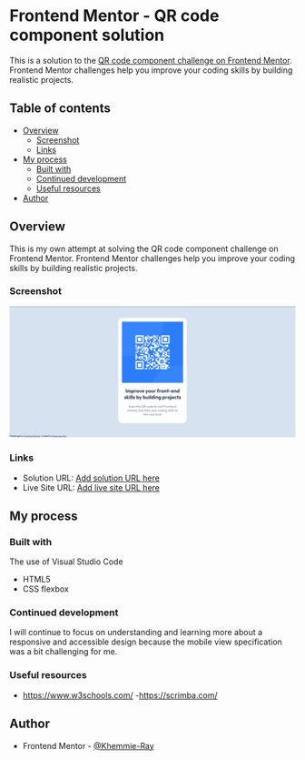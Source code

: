 # Frontend Mentor - QR code component solution

This is a solution to the [QR code component challenge on Frontend Mentor](https://www.frontendmentor.io/challenges/qr-code-component-iux_sIO_H). Frontend Mentor challenges help you improve your coding skills by building realistic projects. 

## Table of contents

- [Overview](#overview)
  - [Screenshot](#screenshot)
  - [Links](#links)
- [My process](#my-process)
  - [Built with](#built-with)
  - [Continued development](#continued-development)
  - [Useful resources](#useful-resources)
- [Author](#author)


## Overview
This is my own attempt at solving the QR code component challenge on Frontend Mentor. Frontend Mentor challenges help you improve your coding skills by building realistic projects. 

### Screenshot

![](images/Screenshot.png)


### Links

- Solution URL: [Add solution URL here](https://github.com/Khemmie-Ray/QR-code-component.git)
- Live Site URL: [Add live site URL here](https://khemmie-ray.github.io/QR-code-component/)

## My process

### Built with

The use of Visual Studio Code

- HTML5
- CSS flexbox

### Continued development

I will continue to focus on understanding and learning more about a responsive and accessible design because the mobile view specification was a bit challenging for me.


### Useful resources

- https://www.w3schools.com/
-https://scrimba.com/


## Author

- Frontend Mentor - [@Khemmie-Ray](https://www.frontendmentor.io/profile/Khemmie-Ray)
